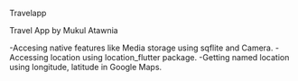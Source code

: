 Travelapp

Travel App by Mukul Atawnia

-Accesing native features like Media storage using sqflite and Camera.
-Accessing location using location_flutter package.
-Getting named location using longitude, latitude in Google Maps.
